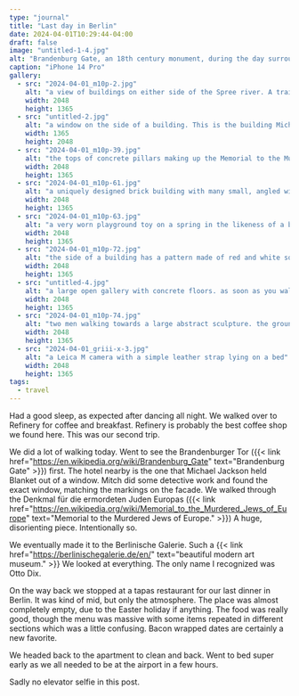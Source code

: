 ```yaml
---
type: "journal"
title: "Last day in Berlin"
date: 2024-04-01T10:29:44-04:00
draft: false
image: "untitled-1-4.jpg"
alt: "Brandenburg Gate, an 18th century monument, during the day surrounded by a large crowd of tourists"
caption: "iPhone 14 Pro"
gallery:
  - src: "2024-04-01_m10p-2.jpg"
    alt: "a view of buildings on either side of the Spree river. A train is crossing the bridge in the distance"
    width: 2048
    height: 1365
  - src: "untitled-2.jpg"
    alt: "a window on the side of a building. This is the building Michael Jackson held his baby out of"
    width: 1365
    height: 2048
  - src: "2024-04-01_m10p-39.jpg"
    alt: "the tops of concrete pillars making up the Memorial to the Murdered Jews of Europe with buildings in the background"
    width: 2048
    height: 1365
  - src: "2024-04-01_m10p-61.jpg"
    alt: "a uniquely designed brick building with many small, angled windows going upwards on either side of the metal and glass door"
    width: 2048
    height: 1365
  - src: "2024-04-01_m10p-63.jpg"
    alt: "a very worn playground toy on a spring in the likeness of a bicycle. there's a small bit of graffiti on it"
    width: 2048
    height: 1365
  - src: "2024-04-01_m10p-72.jpg"
    alt: "the side of a building has a pattern made of red and white square tiles. there are many small square windows of apartments inside"
    width: 2048
    height: 1365
  - src: "untitled-4.jpg"
    alt: "a large open gallery with concrete floors. as soon as you walk in you notice the dead animals lying on the ground. the one nearest is a fox. they are taxidermied."
    width: 2048
    height: 1365
  - src: "2024-04-01_m10p-74.jpg"
    alt: "two men walking towards a large abstract sculpture. the ground is made up of letters in individual tiles."
    width: 2048
    height: 1365
  - src: "2024-04-01_griii-x-3.jpg"
    alt: "a Leica M camera with a simple leather strap lying on a bed"
    width: 2048
    height: 1365
tags:
  - travel
---
```


Had a good sleep, as expected after dancing all night. We walked over to Refinery for coffee and breakfast. Refinery is probably the best coffee shop we found here. This was our second trip.

We did a lot of walking today. Went to see the <span lang="de">Brandenburger Tor</span> ({{< link href="https://en.wikipedia.org/wiki/Brandenburg_Gate" text="Brandenburg Gate" >}}) first. The hotel nearby is the one that Michael Jackson held Blanket out of a window. Mitch did some detective work and found the exact window, matching the markings on the facade. We walked through the <span lang="de">Denkmal für die ermordeten Juden Europas</span> ({{< link href="https://en.wikipedia.org/wiki/Memorial_to_the_Murdered_Jews_of_Europe" text="Memorial to the Murdered Jews of Europe." >}}) A huge, disorienting piece. Intentionally so.

We eventually made it to the <span lang="de">Berlinische Galerie</span>. Such a {{< link href="https://berlinischegalerie.de/en/" text="beautiful modern art museum." >}} We looked at everything. The only name I recognized was Otto Dix.

On the way back we stopped at a tapas restaurant for our last dinner in Berlin. It was kind of mid, but only the atmosphere. The place was almost completely empty, due to the Easter holiday if anything. The food was really good, though the menu was massive with some items repeated in different sections which was a little confusing. Bacon wrapped dates are certainly a new favorite.

We headed back to the apartment to clean and back. Went to bed super early as we all needed to be at the airport in a few hours.

Sadly no elevator selfie in this post.
